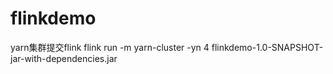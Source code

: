 # flinkdemo

yarn集群提交flink flink run -m yarn-cluster -yn 4 flinkdemo-1.0-SNAPSHOT-jar-with-dependencies.jar
